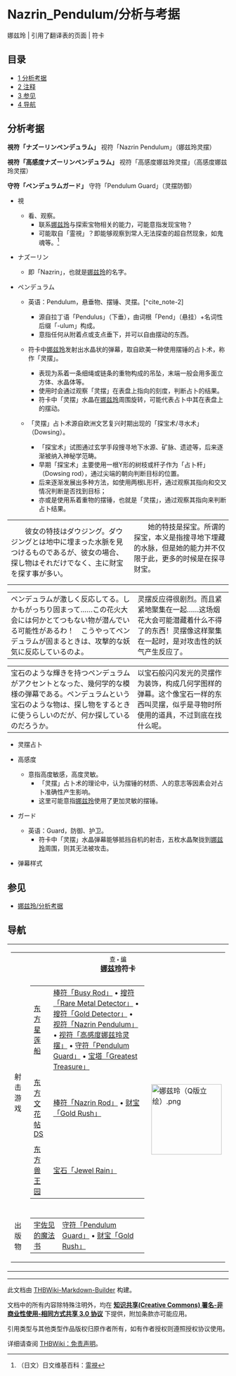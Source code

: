 # Nazrin_Pendulum/分析与考据

<!-- source html: G:\repos\THBWiki-Markdown-Builder\THBWikiMarkdown\Temp\main\6\6a\ns0%3ANazrin_Pendulum%2F%E5%88%86%E6%9E%90%E4%B8%8E%E8%80%83%E6%8D%AE.html -->

娜兹玲 | 引用了翻译表的页面 | 符卡

## 目录

- [1 分析考据](#分析考据)
- [2 注释](#注释)
- [3 参见](#参见)
- [4 导航](#导航)




## 分析考据
  
 **視符「ナズーリンペンデュラム」**  视符「Nazrin Pendulum」（娜兹玲灵摆）
  
  
 **視符「高感度ナズーリンペンデュラム」**  视符「高感度娜兹玲灵摆」（高感度娜兹玲灵摆）
  
  
 **守符「ペンデュラムガード」**  守符「Pendulum Guard」（灵摆防御）
  

- 視
  - 看、观察。
    - 联系[娜兹玲](./娜兹玲.md)与探索宝物相关的能力，可能意指发现宝物？
    - 可能取自「霊視」？即能够观察到常人无法探查的超自然现象，如鬼魂等。[^cite_note-1]


- ナズーリン
  - 即「Nazrin」，也就是[娜兹玲](./娜兹玲.md)的名字。

- ペンデュラム
  - 英语：Pendulum，悬垂物、摆锤、灵摆。[^cite_note-2]
    - 源自拉丁语「Pendulus」（下垂），由词根「Pend」（悬挂）+名词性后缀「-ulum」构成。
    - 意指任何从附着点或支点垂下，并可以自由摆动的东西。

  - 符卡中[娜兹玲](./娜兹玲.md)发射出水晶状的弹幕，取自欧美一种使用摆锤的占卜术，称作「灵摆」。
    - 表现为系着一条细绳或链条的重物构成的吊坠，末端一般会用多面立方体、水晶体等。
    - 使用时会通过观察「灵摆」在表盘上指向的刻度，判断占卜的结果。
    - 符卡中「灵摆」水晶在[娜兹玲](./娜兹玲.md)周围旋转，可能代表占卜中其在表盘上的摆动。

  - 「灵摆」占卜术源自欧洲文艺复兴时期出现的「探宝术/寻水术」（Dowsing）。
    - 「探宝术」试图通过玄学手段搜寻地下水源、矿脉、遗迹等，后来逐渐被纳入神秘学范畴。
    - 早期「探宝术」主要使用一根Y形的树枝或杆子作为「占卜杆」（Dowsing rod），通过尖端的朝向判断目标的位置。
    - 后来逐渐发展出多种方法，如使用两根L形杆，通过观察其指向和交叉情况判断是否找到目标；
    - 亦或是使用系着重物的摆锤，也就是「灵摆」，通过观察其指向来判断占卜结果。




<table><tbody><tr class="tt-content" id="=-9" data-pos="&#91;&quot;=&quot;,9&#93;"><td class="tt-ja" lang="ja"><div class="poem">　　彼女の特技はダウジング。ダウジングとは地中に埋まった水脈を見つけるものであるが、彼女の場合、探し物はそれだけでなく、主に財宝を探す事が多い。</div></td><td class="tt-zh" lang="zh"><div class="poem">　　她的特技是探宝。所谓的探宝，本义是指搜寻地下埋藏的水脉，但是她的能力并不仅限于此，更多的时候是在探寻财宝。<br><br></div></td></tr></tbody></table>



<table><tbody><tr class="tt-content" id="=-4" data-pos="&#91;&quot;=&quot;,4&#93;"><td class="tt-ja" lang="ja"><div class="poem">ペンデュラムが激しく反応してる。しかもがっちり固まって……この花火大会には何かとてつもない物が潜んでいる可能性があるわ！　こうやってペンデュラムが固まるときは、攻撃的な妖気に反応しているのよ。</div></td><td class="tt-zh" lang="zh"><div class="poem">灵摆反应得很剧烈。而且紧紧地聚集在一起……这场烟花大会可能潜藏着什么不得了的东西！灵摆像这样聚集在一起时，是对攻击性的妖气产生反应了。</div></td></tr></tbody></table>



<table><tbody><tr class="tt-content" id="=-16" data-pos="&#91;&quot;=&quot;,16&#93;"><td class="tt-ja" lang="ja"><div class="poem">宝石のような輝きを持つペンデュラムがアクセントとなった、幾何学的な模様の弾幕である。ペンデュラムという宝石のような物は、探し物をするときに使うらしいのだが、何か探しているのだろうか。</div></td><td class="tt-zh" lang="zh"><div class="poem">以宝石般闪闪发光的灵摆作为装饰，构成几何学图样的弹幕。这个像宝石一样的东西叫灵摆，似乎是寻物时所使用的道具，不过到底在找什么呢。<br></div></td></tr></tbody></table>


- [](./文件-灵摆占卜.jpg.md)灵摆占卜

- 高感度
  - 意指高度敏感，高度灵敏。
    - 「灵摆」占卜术的理论中，认为摆锤的材质、人的意志等因素会对占卜准确性产生影响。
    - 这里可能意指[娜兹玲](./娜兹玲.md)使用了更加灵敏的摆锤。


- ガード
  - 英语：Guard，防御、护卫。
    - 符卡中「灵摆」水晶弹幕能够抵挡自机的射击，五枚水晶聚拢到[娜兹玲](./娜兹玲.md)周围，则其无法被攻击。



- [](./文件-守符「Pendulum_Guard」（星莲船）.png.md)弹幕样式


[^cite_note-1]: （日文）日文维基百科：[霊視](https://en.wikipedia.org/wiki/ja:霊視)

## 参见
- [娜兹玲/分析考据](./娜兹玲-分析考据.md)

## 导航

<table><tbody><tr><td><table cellspacing="0" class="nowraplinks mw-collapsible mw-collapsed" style="width:100%;;;"><tbody><tr><th style=";" colspan="3" class="navbox-title"><div class="navbar"><div class="noprint plainlinksneverexpand" style="background-color:transparent; padding:0; font-weight:normal; font-size:80%; white-space:nowrap;"><a href="./模板-naz符卡导航.md" title="模板:naz符卡导航"><span style=";;border:none;" title="查看这个模板">查</span></a>&#160;<span style="font-size:80%;">•</span>&#160;<a href="/index.php?title=%E6%A8%A1%E6%9D%BF:naz%E7%AC%A6%E5%8D%A1%E5%AF%BC%E8%88%AA&amp;action=edit"><span style=";;border:none;" title="您可以编辑这个模板。请在储存变更之前先预览">编</span></a></div></div><span><a href="./娜兹玲.md" title="娜兹玲">娜兹玲</a>符卡</span></th></tr><tr><td></td></tr><tr><td class="navbox-group" style=";;">射击游戏</td><td style=";;" class="navbox-list navbox-odd"><div></div><table cellspacing="0" class="nowraplinks navbox-subgroup" style="width:100%;;;;"><tbody><tr><td class="navbox-group" style=";;"><div><a href="./东方星莲船.md" title="东方星莲船">东方星莲船</a></div></td><td style=";;" class="navbox-list navbox-odd"><div><a href="/%E6%A3%92%E7%AC%A6%E3%80%8CBusy_Rod%E3%80%8D" class="mw-redirect" title="棒符「Busy Rod」">棒符「Busy Rod」</a> &#8226; <a href="/%E6%90%9C%E7%AC%A6%E3%80%8CRare_Metal_Detector%E3%80%8D" class="mw-redirect" title="搜符「Rare Metal Detector」">搜符「Rare Metal Detector」</a> &#8226; <a href="/%E6%90%9C%E7%AC%A6%E3%80%8CGold_Detector%E3%80%8D" class="mw-redirect" title="搜符「Gold Detector」">搜符「Gold Detector」</a> &#8226; <a href="/%E8%A7%86%E7%AC%A6%E3%80%8CNazrin_Pendulum%E3%80%8D" class="mw-redirect" title="视符「Nazrin Pendulum」">视符「Nazrin Pendulum」</a> &#8226; <a href="/%E8%A7%86%E7%AC%A6%E3%80%8C%E9%AB%98%E6%84%9F%E5%BA%A6%E5%A8%9C%E5%85%B9%E7%8E%B2%E7%81%B5%E6%91%86%E3%80%8D" class="mw-redirect" title="视符「高感度娜兹玲灵摆」">视符「高感度娜兹玲灵摆」</a> &#8226; <a href="/%E5%AE%88%E7%AC%A6%E3%80%8CPendulum_Guard%E3%80%8D" class="mw-redirect" title="守符「Pendulum Guard」">守符「Pendulum Guard」</a> &#8226; <a href="/%E5%AE%9D%E5%A1%94%E3%80%8CGreatest_Treasure%E3%80%8D" class="mw-redirect" title="宝塔「Greatest Treasure」">宝塔「Greatest Treasure」</a></div></td></tr><tr><td></td></tr><tr><td class="navbox-group" style=";;"><div><a href="./东方文花帖DS.md" title="东方文花帖DS">东方文花帖DS</a></div></td><td style=";;" class="navbox-list navbox-even"><div><a href="/%E6%A3%92%E7%AC%A6%E3%80%8CNazrin_Rod%E3%80%8D" class="mw-redirect" title="棒符「Nazrin Rod」">棒符「Nazrin Rod」</a> &#8226; <a href="/%E8%B4%A2%E5%AE%9D%E3%80%8CGold_Rush%E3%80%8D" class="mw-redirect" title="财宝「Gold Rush」">财宝「Gold Rush」</a></div></td></tr><tr><td></td></tr><tr><td class="navbox-group" style=";;"><div><a href="./东方兽王园.md" title="东方兽王园">东方兽王园</a></div></td><td style=";;" class="navbox-list navbox-odd"><div><a href="/%E5%AE%9D%E7%9F%B3%E3%80%8CJewel_Rain%E3%80%8D" class="mw-redirect" title="宝石「Jewel Rain」">宝石「Jewel Rain」</a></div></td></tr></tbody></table><div></div></td><td class="navbox-image" style="" rowspan="3"><a href="./文件-娜兹玲（Q版立绘）.png.md" class="image"><img alt="娜兹玲（Q版立绘）.png" src="https://upload.thwiki.cc/thumb/4/44/%E5%A8%9C%E5%85%B9%E7%8E%B2%EF%BC%88Q%E7%89%88%E7%AB%8B%E7%BB%98%EF%BC%89.png/160px-%E5%A8%9C%E5%85%B9%E7%8E%B2%EF%BC%88Q%E7%89%88%E7%AB%8B%E7%BB%98%EF%BC%89.png" decoding="async" loading="lazy" width="160" height="160" srcset="https://upload.thwiki.cc/thumb/4/44/%E5%A8%9C%E5%85%B9%E7%8E%B2%EF%BC%88Q%E7%89%88%E7%AB%8B%E7%BB%98%EF%BC%89.png/240px-%E5%A8%9C%E5%85%B9%E7%8E%B2%EF%BC%88Q%E7%89%88%E7%AB%8B%E7%BB%98%EF%BC%89.png 1.5x, https://upload.thwiki.cc/thumb/4/44/%E5%A8%9C%E5%85%B9%E7%8E%B2%EF%BC%88Q%E7%89%88%E7%AB%8B%E7%BB%98%EF%BC%89.png/320px-%E5%A8%9C%E5%85%B9%E7%8E%B2%EF%BC%88Q%E7%89%88%E7%AB%8B%E7%BB%98%EF%BC%89.png 2x" data-file-width="500" data-file-height="500"></a></td></tr><tr><td></td></tr><tr><td class="navbox-group" style=";;">出版物</td><td style=";;" class="navbox-list navbox-even"><div></div><table cellspacing="0" class="nowraplinks navbox-subgroup" style="width:100%;;;;"><tbody><tr><td class="navbox-group" style=";;"><div><a href="/%E5%AE%87%E4%BD%90%E8%A7%81%E7%9A%84%E9%AD%94%E6%B3%95%E4%B9%A6" class="mw-redirect" title="宇佐见的魔法书">宇佐见的魔法书</a></div></td><td style=";;" class="navbox-list navbox-odd"><div><a href="/%E5%AE%88%E7%AC%A6%E3%80%8CPendulum_Guard%E3%80%8D" class="mw-redirect" title="守符「Pendulum Guard」">守符「Pendulum Guard」</a> &#8226; <a href="/%E8%B4%A2%E5%AE%9D%E3%80%8CGold_Rush%E3%80%8D" class="mw-redirect" title="财宝「Gold Rush」">财宝「Gold Rush」</a></div></td></tr></tbody></table><div></div></td></tr></tbody></table></td></tr></tbody></table>






---

此文档由 [THBWiki-Markdown-Builder](https://github.com/Delsin-Yu/THBWiki-Markdown-Builder) 构建。

文档中的所有内容除特殊注明外，均在 [**知识共享(Creative Commons) 署名-非商业性使用-相同方式共享 3.0 协议**](https://creativecommons.org/licenses/by-sa/3.0/deed.zh-hans) 下提供，附加条款亦可能应用。

引用类型与其他类型作品版权归原作者所有，如有作者授权则遵照授权协议使用。

详细请查阅 [THBWiki：免责声明](https://thbwiki.cc/THBWiki:%E5%85%8D%E8%B4%A3%E5%A3%B0%E6%98%8E)。

